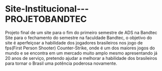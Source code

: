 # Site-Institucional---PROJETOBANDTEC
Projeto final de um site para o fim do primeiro semestre de ADS na Bandtec  Site para o fechamento do semestre na faculdade Bandtec, o objetivo do site é aperfeiçoar a habilidade dos jogadores brasileiros nos jogo de fps(First Person Shooter) Counter-Strike, onde é um dos maiores jogos do mundo e se encontra em um mercado muito amplo mesmo apresentando já 20 anos de serviço, pretendo ajudar a melhorar a habilidade dos brasileiros para tornar o Brasil uma potência poderosa novamente.
